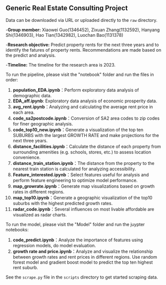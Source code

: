 ## Generic Real Estate Consulting Project
Data can be downloaded via URL or uploaded directly to the `raw` directory.

-**Group member:** Xiaowei Guo(1346452), Zixuan Zhang(1132592), Hanyang Shi(1346903), Hao Tian(1342982), Luochan Bao(1131378)

-**Research objective:** Predict property rents for the next three years and to identify the fatures of property rents. Recommendations are made based on the predict and analysis.

-**Timeline:** The timeline for the research area is 2023.

To run the pipeline, please visit the "notebook" folder and run the files in order:
1. **population_EDA.ipynb**：Perform exploratory data analysis of demographic data.
2. **EDA_aff.ipynb**: Exploratory data analysis of economic prosperity data.
3. **avg_rent.ipynb**：Analyzing and calculating the average rent price in each area.
4. **code_sa2postcode.ipynb**：Conversion of SA2 area codes to zip codes for finer geographic analysis.
5. **code_top10_new.ipynb**：Generate a visualization of the top ten SUBURBS with the largest GROWTH RATE and make projections for the next three years.
6. **distance_facilities.ipynb**：Calculate the distance of each property from surrounding amenities (e.g. schools, stores, etc.) to assess location convenience.
7. **distance_train_station.ipynb**：The distance from the property to the nearest train station is calculated for analyzing accessibility.
8. **Feature_interested.ipynb**：Select features useful for analysis and perform feature engineering to optimize model performance.
9. **map_growrate.ipynb**：Generate map visualizations based on growth rates in different regions.
10. **map_top10.ipynb**：Generate a geographic visualization of the top10 suburbs with the highest predicted growth rates.
11. **radar_code.ipynb**：Several influences on most livable affordable are visualized as radar charts.

To run the model, please visit the "Model" folder and run the juypter notebooks:
1. **code_predict.ipynb**：Analyze the importance of features using regression models, do model evaluation.
2. **growth rate and price.ipynb**：Analyze and visualize the relationship between growth rates and rent prices in different regions. Use random forest model and gradient boost model to predict the top ten highest rent suburb.


See the `scrape.py` file in the `scripts` directory to get started scraping data. 
